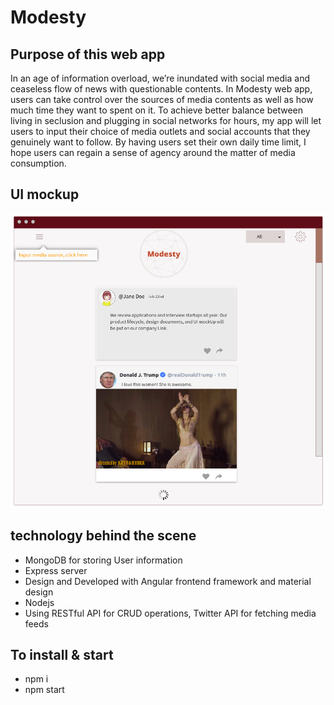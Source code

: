 # Modesty

## Purpose of this web app

In an age of information overload, we’re inundated with social media and ceaseless
flow of news with questionable contents. In Modesty web app, users can take
control over the sources of media contents as well as how much time they want to
spent on it. To achieve better balance between living in seclusion and plugging in
social networks for hours, my app will let users to input their choice of media
outlets and social accounts that they genuinely want to follow. By having users set
their own daily time limit, I hope users can regain a sense of agency around the
matter of media consumption.

## UI mockup
![Home Page MockUP](/img/modestyUImock.png)

## technology behind the scene

- MongoDB for storing User information 
- Express server
- Design and Developed with Angular frontend framework and material design
- Nodejs
- Using RESTful API for CRUD operations, Twitter API for fetching media feeds


## To install & start 

- npm i
- npm start 





